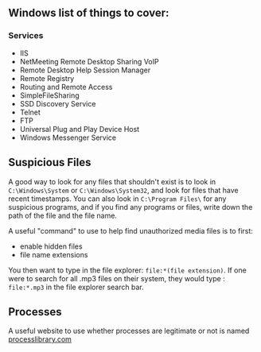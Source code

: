 ## Windows list of things to cover:
### Services
- IIS
- NetMeeting Remote Desktop Sharing VoIP
- Remote Desktop Help Session Manager
- Remote Registry
- Routing and Remote Access
- SimpleFileSharing
- SSD Discovery Service
- Telnet
- FTP
- Universal Plug and Play Device Host
- Windows Messenger Service
 ## Suspicious Files
 A good way to look for any files that shouldn't exist is to look in ```C:\Windows\System``` or ```C:\Windows\System32```, and look for files that have recent timestamps.
 You can also look in ```C:\Program Files\``` for any suspicious programs, and if you find any programs or files, write down the path of the file and the file name.
 
 A useful "command" to use to help find unauthorized media files is to first:
 - enable hidden files
 - file name extensions
 
 You then want to type in the file explorer: ```file:*(file extension)```.
 If one were to search for all .mp3 files on their system, they would type : ```file:*.mp3``` in the file explorer search bar.
 
## Processes
A useful website to use whether processes are legitimate or not is named [processlibrary.com](https://processlibrary.com)

